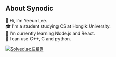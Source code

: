 ## About Synodic

👋 Hi, I’m Yeeun Lee.  
🎓 I'm a student studying CS at Hongik University.   
🌱 I’m currently learning Node.js and React.  
💪 I can use C++, C and python.

[![Solved.ac프로필](http://mazassumnida.wtf/api/v2/generate_badge?boj=akinakamori)](https://solved.ac/akinakamori)
